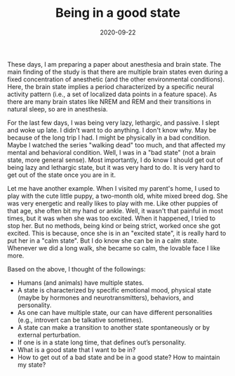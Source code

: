 ﻿---
title: Being in a good state
date: 2020-09-22
categories: journal
tags: [motivation, brain state, good state, just do it]
---
These days, I am preparing a paper about anesthesia and brain state. The main finding of the study is that there are multiple brain states even during a fixed concentration of anesthetic (and the other environmental conditions). Here, the brain state implies a period characterized by a specific neural activity pattern (i.e., a set of localized data points in a feature space). As there are many brain states like NREM and REM and their transitions in natural sleep, so are in anesthesia. 

For the last few days, I was being very lazy, lethargic, and passive. I slept and woke up late. I didn’t want to do anything. I don't know why. May be because of the long trip I had. I might be physically in a bad condition. Maybe I watched the series "walking dead" too much, and that affected my mental and behavioral condition. Well, I was in a "bad state" (not a brain state, more general sense). Most importantly, I do know I should get out of being lazy and lethargic state, but it was very hard to do. It is very hard to get out of the state once you are in it.

Let me have another example. When I visited my parent's home, I used to play with the cute little puppy, a two-month old, white mixed breed dog. She was very energetic and really likes to play with me. Like other puppies of that age, she often bit my hand or ankle. Well, it wasn't that painful in most times, but it was when she was too excited. When it happened, I tried to stop her. But no methods, being kind or being strict, worked once she got excited. This is because, once she is in an "excited state", it is really hard to put her in a "calm state". But I do know she can be in a calm state. Whenever we did a long walk, she became so calm, the lovable face I like more.

Based on the above, I thought of the followings:

- Humans (and animals) have multiple states.
- A state is characterized by specific emotional mood, physical state (maybe by hormones and neurotransmitters), behaviors, and personality.
- As one can have multiple state, our can have different personalities (e.g., introvert can be talkative sometimes).
- A state can make a transition to another state spontaneously or by external perturbation.
- If one is in a state long time, that defines out’s personality.
- What is a good state that I want to be in?
- How to get out of a bad state and be in a good state? How to maintain my state?












